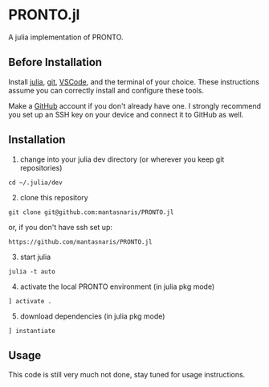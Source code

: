 # PRONTO.jl

A julia implementation of PRONTO.

## Before Installation
Install [julia](https://julialang.org/), [git](https://git-scm.com/), [VSCode](https://code.visualstudio.com/), and the terminal of your choice. These instructions assume you can correctly install and configure these tools.

Make a [GitHub](https://github.com/) account if you don't already have one. I strongly recommend you set up an SSH key on your device and connect it to GitHub as well.

## Installation
1. change into your julia dev directory (or wherever you keep git repositories)
```
cd ~/.julia/dev
```
2. clone this repository
```
git clone git@github.com:mantasnaris/PRONTO.jl
```
or, if you don't have ssh set up:
```
https://github.com/mantasnaris/PRONTO.jl
```
3. start julia
```
julia -t auto
```
4. activate the local PRONTO environment (in julia pkg mode)
```
] activate .
```
5. download dependencies (in julia pkg mode)
```
] instantiate
```


## Usage
This code is still very much not done, stay tuned for usage instructions.

